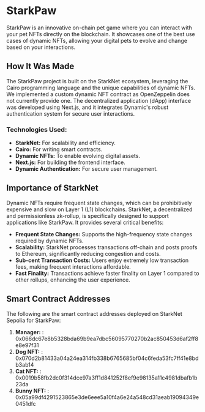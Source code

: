 # StarkPaw

StarkPaw is an innovative on-chain pet game where you can interact with your pet NFTs directly on the blockchain. It showcases one of the best use cases of dynamic NFTs, allowing your digital pets to evolve and change based on your interactions.

## How It Was Made

The StarkPaw project is built on the StarkNet ecosystem, leveraging the Cairo programming language and the unique capabilities of dynamic NFTs. We implemented a custom dynamic NFT contract as OpenZeppelin does not currently provide one. The decentralized application (dApp) interface was developed using Next.js, and it integrates Dynamic's robust authentication system for secure user interactions.

### Technologies Used:

- **StarkNet:** For scalability and efficiency.
- **Cairo:** For writing smart contracts.
- **Dynamic NFTs:** To enable evolving digital assets.
- **Next.js:** For building the frontend interface.
- **Dynamic Authentication:** For secure user management.

## Importance of StarkNet

Dynamic NFTs require frequent state changes, which can be prohibitively expensive and slow on Layer 1 (L1) blockchains. StarkNet, a decentralized and permissionless zk-rollup, is specifically designed to support applications like StarkPaw. It provides several critical benefits:

- **Frequent State Changes:** Supports the high-frequency state changes required by dynamic NFTs.
- **Scalability:** StarkNet processes transactions off-chain and posts proofs to Ethereum, significantly reducing congestion and costs.
- **Sub-cent Transaction Costs:** Users enjoy extremely low transaction fees, making frequent interactions affordable.
- **Fast Finality:** Transactions achieve faster finality on Layer 1 compared to other rollups, enhancing the user experience.

## Smart Contract Addresses

The following are the smart contract addresses deployed on StarkNet Sepolia for StarkPaw:

1. **Manager:** : 0x066dc67e8b5328bda69b9ea7dbc56095770270b2ac850453d6af2ff8e8e97f31
2. **Dog NFT:** : 0x070d2b81433a04a24ea314fb338b6765685bf04c6feda53fc7ff41e8bdb3ab14
3. **Cat NFT:** : 0x0019b58fb2dc0f314dce97a3ff1d841252f8ef9e98135a11c4981dbafb1b23da
4. **Bunny NFT:** : 0x05a99df4291523865e3de6eee5a10f4a6e24a548cd31aeab19094349e0451dfc
